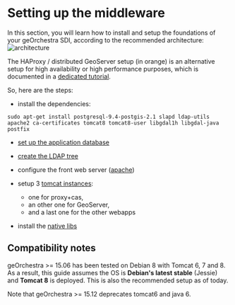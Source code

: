 # Setting up the middleware

In this section, you will learn how to install and setup the foundations of your geOrchestra SDI, according to the recommended architecture:
![architecture](https://cloud.githubusercontent.com/assets/265319/5538326/ea5a8e32-8ab1-11e4-8d21-00685457a912.png)

The HAProxy / distributed GeoServer setup (in orange) is an alternative setup for high availability or high performance purposes, which is documented in a [dedicated tutorial](tutorials/geoserver_clustering.md).

So, here are the steps:

 * install the dependencies:
```
sudo apt-get install postgresql-9.4-postgis-2.1 slapd ldap-utils apache2 ca-certificates tomcat8 tomcat8-user libgdal1h libgdal-java postfix
```
 
 * [set up the application database](setup/postgresql.md)
 
 * [create the LDAP tree](setup/openldap.md)
 
 * configure the front web server ([apache](setup/apache.md))

 * setup 3 [tomcat instances](setup/tomcat.md):
   * one for proxy+cas, 
   * an other one for GeoServer, 
   * and a last one for the other webapps

 * install the [native libs](setup/native_libs.md)


## Compatibility notes

geOrchestra >= 15.06 has been tested on Debian 8 with Tomcat 6, 7 and 8. As a result, this guide assumes the OS is **Debian's latest stable** (Jessie) and **Tomcat 8** is deployed.
This is also the recommended setup as of today.

Note that geOrchestra >= 15.12 deprecates tomcat6 and java 6.
